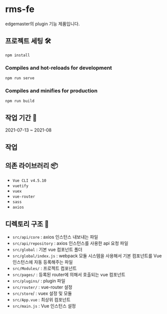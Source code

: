 # rms-fe

edgemaster의 plugin 기능 제품입니다.

## 프로젝트 세팅 🛠

```
npm install
```

### Compiles and hot-reloads for development

```
npm run serve
```

### Compiles and minifies for production

```
npm run build
```

## 작업 기간 📅

2021-07-13 ~ 2021-08

## 작업

## 의존 라이브러리 📦

-   `Vue CLI v4.5.10`
-   `vuetify`
-   `vuex`
-   `vue-router`
-   `sass`
-   `axios`

## 디렉토리 구조 📂

-   `src/api/core` : axios 인스턴스 내보내는 파일
-   `src/api/repository` : axios 인스턴스를 사용한 api 요청 파일
-   `src/global` : 기본 vue 컴포넌트 폴더
-   `src/global/index.js` : webpack 모듈 시스템을 사용해서 기본 컴포넌트를 Vue 인스턴스에 자동 등록해주는 파일
-   `src/Modules/` : 프로젝트 컴포넌트
-   `src/pages/` : 등록된 router에 의해서 호출되는 vue 컴포넌트
-   `src/plugins/` : plugin 파일
-   `src/router/` : vue-router 설정
-   `src/store`/ : vuex 설정 및 모듈
-   `src/App.vue` : 최상위 컴포넌트
-   `src/main.js` : Vue 인스턴스 설정

